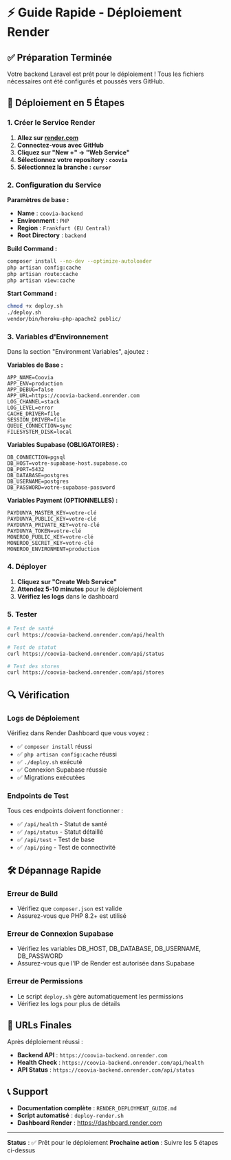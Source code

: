 # ⚡ Guide Rapide - Déploiement Render

## ✅ Préparation Terminée

Votre backend Laravel est prêt pour le déploiement ! Tous les fichiers nécessaires ont été configurés et poussés vers GitHub.

## 🚀 Déploiement en 5 Étapes

### 1. Créer le Service Render

1. **Allez sur [render.com](https://render.com)**
2. **Connectez-vous avec GitHub**
3. **Cliquez sur "New +" → "Web Service"**
4. **Sélectionnez votre repository : `coovia`**
5. **Sélectionnez la branche : `cursor`**

### 2. Configuration du Service

**Paramètres de base :**
- **Name** : `coovia-backend`
- **Environment** : `PHP`
- **Region** : `Frankfurt (EU Central)`
- **Root Directory** : `backend`

**Build Command :**
```bash
composer install --no-dev --optimize-autoloader
php artisan config:cache
php artisan route:cache
php artisan view:cache
```

**Start Command :**
```bash
chmod +x deploy.sh
./deploy.sh
vendor/bin/heroku-php-apache2 public/
```

### 3. Variables d'Environnement

Dans la section "Environment Variables", ajoutez :

**Variables de Base :**
```env
APP_NAME=Coovia
APP_ENV=production
APP_DEBUG=false
APP_URL=https://coovia-backend.onrender.com
LOG_CHANNEL=stack
LOG_LEVEL=error
CACHE_DRIVER=file
SESSION_DRIVER=file
QUEUE_CONNECTION=sync
FILESYSTEM_DISK=local
```

**Variables Supabase (OBLIGATOIRES) :**
```env
DB_CONNECTION=pgsql
DB_HOST=votre-supabase-host.supabase.co
DB_PORT=5432
DB_DATABASE=postgres
DB_USERNAME=postgres
DB_PASSWORD=votre-supabase-password
```

**Variables Payment (OPTIONNELLES) :**
```env
PAYDUNYA_MASTER_KEY=votre-clé
PAYDUNYA_PUBLIC_KEY=votre-clé
PAYDUNYA_PRIVATE_KEY=votre-clé
PAYDUNYA_TOKEN=votre-clé
MONEROO_PUBLIC_KEY=votre-clé
MONEROO_SECRET_KEY=votre-clé
MONEROO_ENVIRONMENT=production
```

### 4. Déployer

1. **Cliquez sur "Create Web Service"**
2. **Attendez 5-10 minutes** pour le déploiement
3. **Vérifiez les logs** dans le dashboard

### 5. Tester

```bash
# Test de santé
curl https://coovia-backend.onrender.com/api/health

# Test de statut
curl https://coovia-backend.onrender.com/api/status

# Test des stores
curl https://coovia-backend.onrender.com/api/stores
```

## 🔍 Vérification

### Logs de Déploiement

Vérifiez dans Render Dashboard que vous voyez :
- ✅ `composer install` réussi
- ✅ `php artisan config:cache` réussi
- ✅ `./deploy.sh` exécuté
- ✅ Connexion Supabase réussie
- ✅ Migrations exécutées

### Endpoints de Test

Tous ces endpoints doivent fonctionner :
- ✅ `/api/health` - Statut de santé
- ✅ `/api/status` - Statut détaillé
- ✅ `/api/test` - Test de base
- ✅ `/api/ping` - Test de connectivité

## 🛠️ Dépannage Rapide

### Erreur de Build
- Vérifiez que `composer.json` est valide
- Assurez-vous que PHP 8.2+ est utilisé

### Erreur de Connexion Supabase
- Vérifiez les variables DB_HOST, DB_DATABASE, DB_USERNAME, DB_PASSWORD
- Assurez-vous que l'IP de Render est autorisée dans Supabase

### Erreur de Permissions
- Le script `deploy.sh` gère automatiquement les permissions
- Vérifiez les logs pour plus de détails

## 🎯 URLs Finales

Après déploiement réussi :
- **Backend API** : `https://coovia-backend.onrender.com`
- **Health Check** : `https://coovia-backend.onrender.com/api/health`
- **API Status** : `https://coovia-backend.onrender.com/api/status`

## 📞 Support

- **Documentation complète** : `RENDER_DEPLOYMENT_GUIDE.md`
- **Script automatisé** : `deploy-render.sh`
- **Dashboard Render** : https://dashboard.render.com

---

**Status** : ✅ Prêt pour le déploiement
**Prochaine action** : Suivre les 5 étapes ci-dessus
